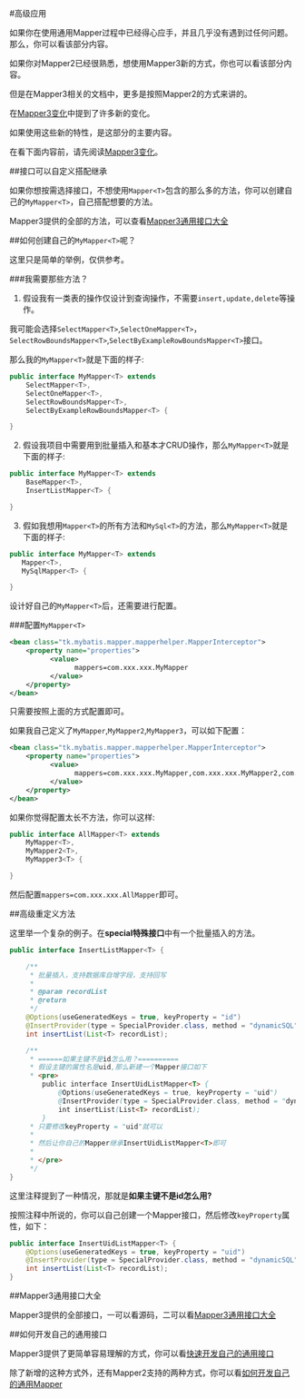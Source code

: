 #高级应用

如果你在使用通用Mapper过程中已经得心应手，并且几乎没有遇到过任何问题。那么，你可以看该部分内容。

如果你对Mapper2已经很熟悉，想使用Mapper3新的方式，你也可以看该部分内容。

但是在Mapper3相关的文档中，更多是按照Mapper2的方式来讲的。

在[Mapper3变化](http://git.oschina.net/free/Mapper/blob/master/wiki/mapper3/1.Changes.md)中提到了许多新的变化。

如果使用这些新的特性，是这部分的主要内容。

在看下面内容前，请先阅读[Mapper3变化](http://git.oschina.net/free/Mapper/blob/master/wiki/mapper3/1.Changes.md)。

##接口可以自定义搭配继承

如果你想按需选择接口，不想使用`Mapper<T>`包含的那么多的方法，你可以创建自己的`MyMapper<T>`，自己搭配想要的方法。

Mapper3提供的全部的方法，可以查看[Mapper3通用接口大全](http://git.oschina.net/free/Mapper/blob/master/wiki/mapper3/5.Mappers.md)

##如何创建自己的`MyMapper<T>`呢？

这里只是简单的举例，仅供参考。

###我需要那些方法？

1. 假设我有一类表的操作仅设计到查询操作，不需要`insert,update,delete`等操作。

我可能会选择`SelectMapper<T>`,`SelectOneMapper<T>`，`SelectRowBoundsMapper<T>`,`SelectByExampleRowBoundsMapper<T>`接口。

那么我的`MyMapper<T>`就是下面的样子:

```java
public interface MyMapper<T> extends
    SelectMapper<T>,
    SelectOneMapper<T>,
    SelectRowBoundsMapper<T>,
    SelectByExampleRowBoundsMapper<T> {

}
```

2. 假设我项目中需要用到批量插入和基本才CRUD操作，那么`MyMapper<T>`就是下面的样子:

```java
public interface MyMapper<T> extends
    BaseMapper<T>,
    InsertListMapper<T> {

}
```

3. 假如我想用`Mapper<T>`的所有方法和`MySql<T>`的方法，那么`MyMapper<T>`就是下面的样子:

```java
public interface MyMapper<T> extends
   Mapper<T>,
   MySqlMapper<T> {

}
```

设计好自己的`MyMapper<T>`后，还需要进行配置。

###配置`MyMapper<T>`

```xml
<bean class="tk.mybatis.mapper.mapperhelper.MapperInterceptor">
    <property name="properties">
          <value>
                mappers=com.xxx.xxx.MyMapper
          </value>
    </property>
</bean>
```
只需要按照上面的方式配置即可。

如果我自己定义了`MyMapper`,`MyMapper2`,`MyMapper3`，可以如下配置：

```xml
<bean class="tk.mybatis.mapper.mapperhelper.MapperInterceptor">
    <property name="properties">
          <value>
                mappers=com.xxx.xxx.MyMapper,com.xxx.xxx.MyMapper2,com.xxx.xxx.MyMapper3
          </value>
    </property>
</bean>
```

如果你觉得配置太长不方法，你可以这样:

```java
public interface AllMapper<T> extends
    MyMapper<T>,
    MyMapper2<T>,
    MyMapper3<T> {

}
```

然后配置`mappers=com.xxx.xxx.AllMapper`即可。

##高级重定义方法

这里举一个复杂的例子。在<b>special特殊接口</b>中有一个批量插入的方法。

```java
public interface InsertListMapper<T> {

    /**
     * 批量插入，支持数据库自增字段，支持回写
     *
     * @param recordList
     * @return
     */
    @Options(useGeneratedKeys = true, keyProperty = "id")
    @InsertProvider(type = SpecialProvider.class, method = "dynamicSQL")
    int insertList(List<T> recordList);

    /**
     * ======如果主键不是id怎么用？==========
     * 假设主键的属性名是uid,那么新建一个Mapper接口如下
     * <pre>
        public interface InsertUidListMapper<T> {
            @Options(useGeneratedKeys = true, keyProperty = "uid")
            @InsertProvider(type = SpecialProvider.class, method = "dynamicSQL")
            int insertList(List<T> recordList);
        }
     * 只要修改keyProperty = "uid"就可以
     *
     * 然后让你自己的Mapper继承InsertUidListMapper<T>即可
     *
     * </pre>
     */
}
```

这里注释提到了一种情况，那就是<b>如果主键不是id怎么用?</b>

按照注释中所说的，你可以自己创建一个Mapper接口，然后修改`keyProperty`属性，如下：

```java
public interface InsertUidListMapper<T> {
    @Options(useGeneratedKeys = true, keyProperty = "uid")
    @InsertProvider(type = SpecialProvider.class, method = "dynamicSQL")
    int insertList(List<T> recordList);
}
```

##Mapper3通用接口大全

Mapper3提供的全部接口，一可以看源码，二可以看[Mapper3通用接口大全](http://git.oschina.net/free/Mapper/blob/master/wiki/mapper3/5.Mappers.md)

##如何开发自己的通用接口

Mapper3提供了更简单容易理解的方式，你可以看[快速开发自己的通用接口](http://git.oschina.net/free/Mapper/blob/master/wiki/mapper3/6.MyMapper.md)

除了新增的这种方式外，还有Mapper2支持的两种方式，你可以看[如何开发自己的通用Mapper](http://git.oschina.net/free/Mapper/blob/master/wiki/mapper/3.ExtendMapper.md)
